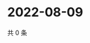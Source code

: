 # 2022-08-09

共 0 条

<!-- BEGIN WEIBO -->
<!-- 最后更新时间 Tue Aug 09 2022 22:18:27 GMT+0800 (China Standard Time) -->

<!-- END WEIBO -->
